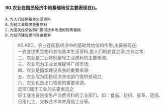     
#### 90.农业在国民经济中的基础地位主要表现在()。
    A.为人们提供基本生活资料
    B.为轻工业提供重要原料
    C.为国民经济各部门提供技术改造的物质基础
    D.为经济建设提供资金积累
>   90.ABD。农业在国民经济中的基础性地位和作用,主要表现在:    
一农业提供食物和其他基本生活资料,是人们的衣食之源,生存之本;    
二、农业是工业特别是轻工业原料的主要来源;    
三、农业能为工业发展提供广阔市场;    
四、农业是国家建设资金的重要来源;    
五、农业能为国民经济其他部门提供劳动力;    
六、农业也是出口物资的重要来源。    
选项C属于工业的主要表现之    
轻工业主要是指生产消费资料的工业部门。如：食品、纺织、皮革、造纸、日用化工、文教艺术体育用品工业等。
